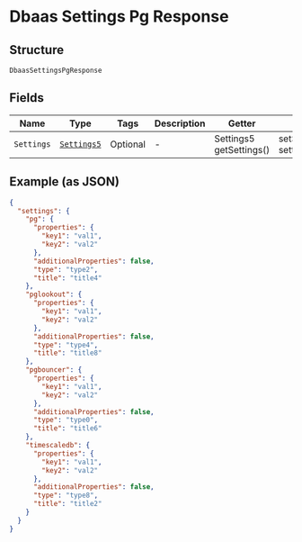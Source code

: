 
# Dbaas Settings Pg Response

## Structure

`DbaasSettingsPgResponse`

## Fields

| Name | Type | Tags | Description | Getter | Setter |
|  --- | --- | --- | --- | --- | --- |
| `Settings` | [`Settings5`](../../doc/models/settings-5.md) | Optional | - | Settings5 getSettings() | setSettings(Settings5 settings) |

## Example (as JSON)

```json
{
  "settings": {
    "pg": {
      "properties": {
        "key1": "val1",
        "key2": "val2"
      },
      "additionalProperties": false,
      "type": "type2",
      "title": "title4"
    },
    "pglookout": {
      "properties": {
        "key1": "val1",
        "key2": "val2"
      },
      "additionalProperties": false,
      "type": "type4",
      "title": "title8"
    },
    "pgbouncer": {
      "properties": {
        "key1": "val1",
        "key2": "val2"
      },
      "additionalProperties": false,
      "type": "type0",
      "title": "title6"
    },
    "timescaledb": {
      "properties": {
        "key1": "val1",
        "key2": "val2"
      },
      "additionalProperties": false,
      "type": "type8",
      "title": "title2"
    }
  }
}
```

